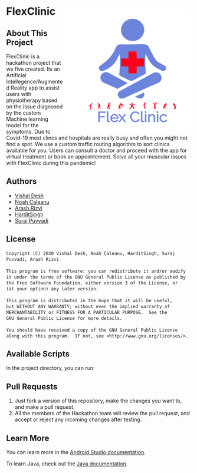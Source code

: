# FlexClinic <img align="right" alt="FlexClinic" src="./unknown.png" width="350px" height="350px" style="border-radius: 25px;">


## About This Project
FlexClinic is a hackathon project that we five created. Its an Artificial Intellegence/Augmented Reality app to assist users with physiotherapy based on the issue diagnosed by the
custom Machine learning model for the symptoms. Due to Covid-19 most clincs and hospitals are
really busy and often you might not find a spot. We use a custom traffic routing algorithm to sort clinics available for you.
Users can consult a doctor and proceed with the app for virtual treatment or
book an appoimtement.
Solve all your muscular issues with FlexClinic during this pandemic!

## Authors
 - [Vishal Desh](https://github.com/VDeshh)
 - [Noah Caleanu](https://github.com/caleanunoah)
 - [Arash Rizvi](https://github.com/rizvi95/)
 - [HarditSingh](https://github.com/HSHarditSingh)
 - [Suraj Puvvadi](https://github.com/)


## License

```
Copyright (C) 2020 Vishal Desh, Noah Caleanu, HarditSingh, Suraj Puvvadi, Arash Rizvi

This program is free software: you can redistribute it and/or modify
it under the terms of the GNU General Public License as published by
the Free Software Foundation, either version 3 of the License, or
(at your option) any later version.

This program is distributed in the hope that it will be useful,
but WITHOUT ANY WARRANTY; without even the implied warranty of
MERCHANTABILITY or FITNESS FOR A PARTICULAR PURPOSE.  See the
GNU General Public License for more details.

You should have received a copy of the GNU General Public License
along with this program.  If not, see <http://www.gnu.org/licenses/>.
```

## Available Scripts

In the project directory, you can run:

## Pull Requests

1. Just fork a version of this repository, make the changes you want to, and make a pull request.  
2. All the members of the Hackathon team will review the pull request, and accept or reject any incoming changes after testing.  

## Learn More

You can learn more in the [Android Studio documentation](https://developer.android.com/distribute/best-practices/develop/index.html?gclid=Cj0KCQjwirz3BRD_ARIsAImf7LOB1IG9HhEE2wNpg-I6oHEKPGXEDOC9_SKUltyw4SR4qsYjci9j3wMaAtU7EALw_wcB).

To learn Java, check out the [Java documentation](https://docs.oracle.com/en/java/).
